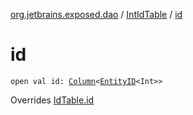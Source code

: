 [org.jetbrains.exposed.dao](../index.md) / [IntIdTable](index.md) / [id](.)

# id

`open val id: `[`Column`](../../org.jetbrains.exposed.sql/-column/index.md)`<`[`EntityID`](../-entity-i-d/index.md)`<Int>>`

Overrides [IdTable.id](../-id-table/id.md)

